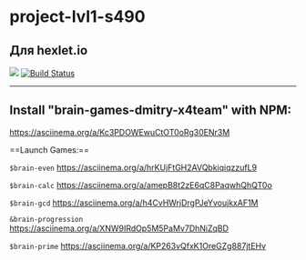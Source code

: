 # project-lvl1-s490
Для hexlet.io
-------
<a href="https://codeclimate.com/github/codeclimate/codeclimate/test_coverage"><img src="https://api.codeclimate.com/v1/badges/a99a88d28ad37a79dbf6/test_coverage" /></a>
[![Build Status](https://travis-ci.org/travis-ci/travis-web.svg?branch=master)](https://travis-ci.org/travis-ci/travis-web)

-----------------------------------
Install "brain-games-dmitry-x4team" with NPM: 
-----------------------------------
https://asciinema.org/a/Kc3PDOWEwuCtOT0oRg30ENr3M

==Launch Games:==

`$brain-even` https://asciinema.org/a/hrKUjFtGH2AVQbkiqiqzzufL9

`$brain-calc` https://asciinema.org/a/amepB8t2zE6qC8PaqwhQhQT0o

`$brain-gcd` https://asciinema.org/a/h4CvHWrjDrgPJeYvoujkxAF1M

`&brain-progression` https://asciinema.org/a/XNW9IRdOp5M5PaMv7DhNiZqBD

`$brain-prime` https://asciinema.org/a/KP263vQfxK1OreGZg887jtEHv